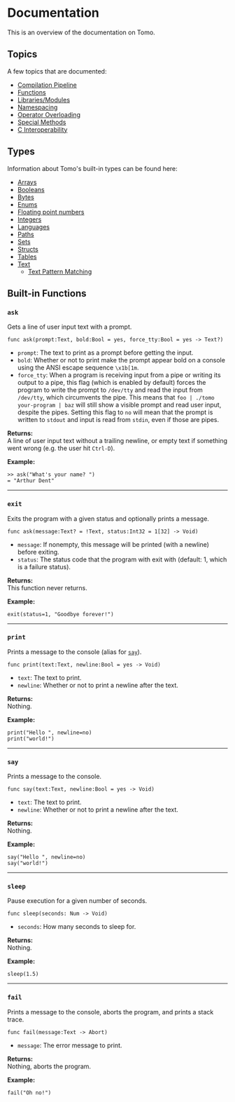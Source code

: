 # Documentation

This is an overview of the documentation on Tomo.

## Topics

A few topics that are documented:

- [Compilation Pipeline](compilation.md)
- [Functions](functions.md)
- [Libraries/Modules](libraries.md)
- [Namespacing](namespacing.md)
- [Operator Overloading](operators.md)
- [Special Methods](metamethods.md)
- [C Interoperability](c-interoperability.md)

## Types

Information about Tomo's built-in types can be found here:

- [Arrays](arrays.md)
- [Booleans](booleans.md)
- [Bytes](bytes.md)
- [Enums](enums.md)
- [Floating point numbers](nums.md)
- [Integers](integers.md)
- [Languages](langs.md)
- [Paths](paths.md)
- [Sets](sets.md)
- [Structs](structs.md)
- [Tables](tables.md)
- [Text](text.md)
  - [Text Pattern Matching](patterns.md)

## Built-in Functions

### `ask`
Gets a line of user input text with a prompt.

```tomo
func ask(prompt:Text, bold:Bool = yes, force_tty:Bool = yes -> Text?)
```

- `prompt`: The text to print as a prompt before getting the input.
- `bold`: Whether or not to print make the prompt appear bold on a console
  using the ANSI escape sequence `\x1b[1m`.
- `force_tty`: When a program is receiving input from a pipe or writing its
  output to a pipe, this flag (which is enabled by default) forces the program
  to write the prompt to `/dev/tty` and read the input from `/dev/tty`, which
  circumvents the pipe. This means that `foo | ./tomo your-program | baz` will
  still show a visible prompt and read user input, despite the pipes. Setting
  this flag to `no` will mean that the prompt is written to `stdout` and input
  is read from `stdin`, even if those are pipes.

**Returns:**  
A line of user input text without a trailing newline, or empty text if
something went wrong (e.g. the user hit `Ctrl-D`).

**Example:**  
```tomo
>> ask("What's your name? ")
= "Arthur Dent"
```

---

### `exit`
Exits the program with a given status and optionally prints a message.

```tomo
func ask(message:Text? = !Text, status:Int32 = 1[32] -> Void)
```

- `message`: If nonempty, this message will be printed (with a newline) before
  exiting.
- `status`: The status code that the program with exit with (default: 1, which
  is a failure status).

**Returns:**  
This function never returns.

**Example:**  
```tomo
exit(status=1, "Goodbye forever!")
```

---

### `print`
Prints a message to the console (alias for [`say`](#say)).

```tomo
func print(text:Text, newline:Bool = yes -> Void)
```

- `text`: The text to print.
- `newline`: Whether or not to print a newline after the text.

**Returns:**  
Nothing.

**Example:**  
```tomo
print("Hello ", newline=no)
print("world!")
```

---

### `say`
Prints a message to the console.

```tomo
func say(text:Text, newline:Bool = yes -> Void)
```

- `text`: The text to print.
- `newline`: Whether or not to print a newline after the text.

**Returns:**  
Nothing.

**Example:**  
```tomo
say("Hello ", newline=no)
say("world!")
```

---

### `sleep`
Pause execution for a given number of seconds.

```tomo
func sleep(seconds: Num -> Void)
```

- `seconds`: How many seconds to sleep for.

**Returns:**  
Nothing.

**Example:**  
```tomo
sleep(1.5)
```

---

### `fail`
Prints a message to the console, aborts the program, and prints a stack trace.

```tomo
func fail(message:Text -> Abort)
```

- `message`: The error message to print.

**Returns:**  
Nothing, aborts the program.

**Example:**  
```tomo
fail("Oh no!")
```
